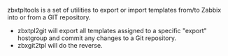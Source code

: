zbxtpltools is a set of utilities to export or import templates from/to
Zabbix into or from a GIT repository.
  * zbxtpl2git will export all templates assigned to a specific "export"
hostgroup and commit any changes to a Git repository. 
  * zbxgit2tpl will do the reverse.
